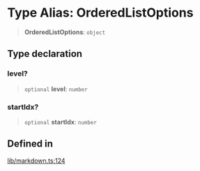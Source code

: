 # Type Alias: OrderedListOptions

> **OrderedListOptions**: `object`

## Type declaration

### level?

> `optional` **level**: `number`

### startIdx?

> `optional` **startIdx**: `number`

## Defined in

[lib/markdown.ts:124](https://github.com/AgentEnder/markdown-factory/blob/2edbf76b627cbe956c348c7a77ef5e7f1870acac/packages/markdown-factory/src/lib/markdown.ts#L124)
